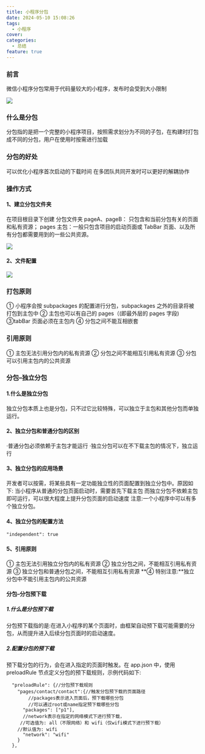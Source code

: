 ```yaml
---
title: 小程序分包
date: 2024-05-10 15:08:26
tags:
  - 小程序
cover:
categories:
  - 总结
feature: true
---
```


### 前言

微信小程序分包常用于代码量较大的小程序，发布时会受到大小限制

![](https://chlblog.oss-cn-guangzhou.aliyuncs.com/fenbao1.png)

### 什么是分包

分包指的是把一个完整的小程序项目，按照需求划分为不同的子包，在构建时打包成不同的分包，用户在使用时按需进行加载

### 分包的好处

可以优化小程序首次启动的下载时间
在多团队共同开发时可以更好的解耦协作

### 操作方式

#### 1、建立分包文件夹

在项目根目录下创建
分包文件夹 pageA、pageB： 只包含和当前分包有关的页面和私有资源；
pages 主包：一般只包含项目的启动页面或 TabBar 页面、以及所有分包都需要用到的一些公共资源。

![](https://chlblog.oss-cn-guangzhou.aliyuncs.com/fenbao2.png)

#### 2、文件配置

![](https://chlblog.oss-cn-guangzhou.aliyuncs.com/fenbao3.png)

### 打包原则

① 小程序会按 subpackages 的配置进行分包，subpackages 之外的目录将被打包到主包中
② 主包也可以有自己的 pages（(即最外层的 pages 字段)
③tabBar 页面必须在主包内
④ 分包之间不能互相嵌套

### 引用原则

① 主包无法引用分包内的私有资源
② 分包之间不能相互引用私有资源
③ 分包可以引用主包内的公共资源

### 分包–独立分包

#### 1.什么是独立分包

独立分包本质上也是分包，只不过它比较特殊，可以独立于主包和其他分包而单独运行。

#### 2、独立分包和普通分包的区别

·普通分包必须依赖于主包才能运行
·独立分包可以在不下载主包的情况下，独立运行

#### 3、独立分包的应用场景

开发者可以按需，将某些具有一定功能独立性的页面配置到独立分包中。原因如下:
当小程序从普通的分包页面启动时，需要首先下载主包
而独立分包不依赖主包即可运行，可以很大程度上提升分包页面的启动速度
注意:一个小程序中可以有多个独立分包。

#### 4、独立分包的配置方法

```
"independent": true
```

#### 5、引用原则

① 主包无法引用独立分包内的私有资源
② 独立分包之间，不能相互引用私有资源
③ 独立分包和普通分包之间，不能相互引用私有资源
**④ 特别注意:**独立分包中不能引用主包内的公共资源

#### 分包–分包预下载

##### 1.什么是分包预下载

分包预下载指的是:在进入小程序的某个页面时，由框架自动预下载可能需要的分包，从而提升进入后续分包页面时的启动速度。

##### 2.配置分包的预下载

预下载分包的行为，会在进入指定的页面时触发。在 app.json 中，使用 preloadRule 节点定义分包的预下载规则，示例代码如下:

```
  "preloadRule": {//分包预下载规则
    "pages/contact/contact":{//触发分包预下载的页面路径
    	//packages表示进入页面后，预下载哪些分包
    	//可以通过root或name指定预下载哪些分包
      "packages": ["p1"],
      //network表示在指定的网络模式下进行预下载，
	 //可选值为: all（不限网络）和 wifi（仅wifi模式下进行预下载）
	//默认值为: wifi
      "network": "wifi"
    }
  },

```
